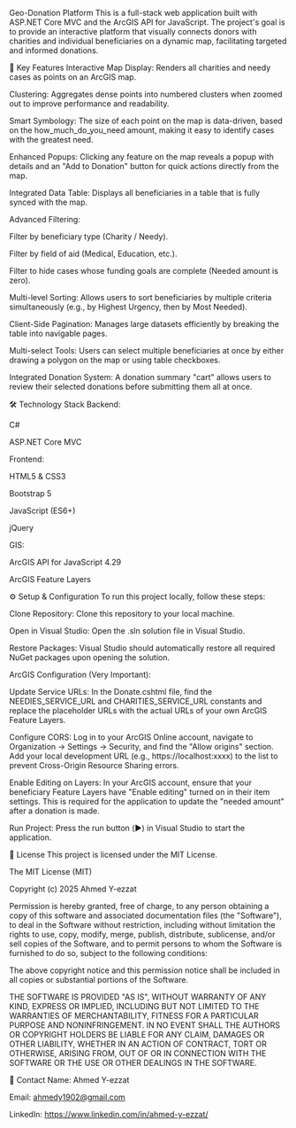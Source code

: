 Geo-Donation Platform
This is a full-stack web application built with ASP.NET Core MVC and the ArcGIS API for JavaScript. 
The project's goal is to provide an interactive platform that visually connects donors with charities and individual beneficiaries on a dynamic map, 
facilitating targeted and informed donations.

🚀 Key Features
Interactive Map Display: Renders all charities and needy cases as points on an ArcGIS map.

Clustering: Aggregates dense points into numbered clusters when zoomed out to improve performance and readability.

Smart Symbology: The size of each point on the map is data-driven, based on the how_much_do_you_need amount, making it easy to identify cases with the greatest need.

Enhanced Popups: Clicking any feature on the map reveals a popup with details and an "Add to Donation" button for quick actions directly from the map.

Integrated Data Table: Displays all beneficiaries in a table that is fully synced with the map.

Advanced Filtering:

Filter by beneficiary type (Charity / Needy).

Filter by field of aid (Medical, Education, etc.).

Filter to hide cases whose funding goals are complete (Needed amount is zero).

Multi-level Sorting: Allows users to sort beneficiaries by multiple criteria simultaneously (e.g., by Highest Urgency, then by Most Needed).

Client-Side Pagination: Manages large datasets efficiently by breaking the table into navigable pages.

Multi-select Tools: Users can select multiple beneficiaries at once by either drawing a polygon on the map or using table checkboxes.

Integrated Donation System: A donation summary "cart" allows users to review their selected donations before submitting them all at once.

🛠️ Technology Stack
Backend:

C#

ASP.NET Core MVC

Frontend:

HTML5 & CSS3

Bootstrap 5

JavaScript (ES6+)

jQuery

GIS:

ArcGIS API for JavaScript 4.29

ArcGIS Feature Layers

⚙️ Setup & Configuration
To run this project locally, follow these steps:

Clone Repository: Clone this repository to your local machine.

Open in Visual Studio: Open the .sln solution file in Visual Studio.

Restore Packages: Visual Studio should automatically restore all required NuGet packages upon opening the solution.

ArcGIS Configuration (Very Important):

Update Service URLs: In the Donate.cshtml file, find the NEEDIES_SERVICE_URL and CHARITIES_SERVICE_URL constants and replace the placeholder URLs with the actual URLs of your own ArcGIS Feature Layers.

Configure CORS: Log in to your ArcGIS Online account, navigate to Organization -> Settings -> Security, and find the "Allow origins" section. Add your local development URL (e.g., https://localhost:xxxx) to the list to prevent Cross-Origin Resource Sharing errors.

Enable Editing on Layers: In your ArcGIS account, ensure that your beneficiary Feature Layers have "Enable editing" turned on in their item settings. This is required for the application to update the "needed amount" after a donation is made.

Run Project: Press the run button (▶️) in Visual Studio to start the application.

📄 License
This project is licensed under the MIT License.

The MIT License (MIT)

Copyright (c) 2025 Ahmed Y-ezzat

Permission is hereby granted, free of charge, to any person obtaining a copy of this software and associated documentation files (the "Software"), to deal in the Software without restriction, 
including without limitation the rights to use, copy, modify, merge, publish, distribute, sublicense, and/or sell copies of the Software, 
and to permit persons to whom the Software is furnished to do so, subject to the following conditions:

The above copyright notice and this permission notice shall be included in all copies or substantial portions of the Software.

THE SOFTWARE IS PROVIDED "AS IS", WITHOUT WARRANTY OF ANY KIND, EXPRESS OR IMPLIED, INCLUDING BUT NOT LIMITED TO THE WARRANTIES OF MERCHANTABILITY, 
FITNESS FOR A PARTICULAR PURPOSE AND NONINFRINGEMENT. IN NO EVENT SHALL THE AUTHORS OR COPYRIGHT HOLDERS BE LIABLE FOR ANY CLAIM, DAMAGES OR OTHER LIABILITY,
WHETHER IN AN ACTION OF CONTRACT, TORT OR OTHERWISE, ARISING FROM, OUT OF OR IN CONNECTION WITH THE SOFTWARE OR THE USE OR OTHER DEALINGS IN THE SOFTWARE.

📧 Contact
Name: Ahmed Y-ezzat

Email: ahmedy1902@gmail.com

LinkedIn: https://www.linkedin.com/in/ahmed-y-ezzat/
